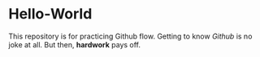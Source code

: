 # Hello-World
This repository is for practicing Github flow.
Getting to know _Github_ is no joke at all.
But then, __hardwork__ pays off.
